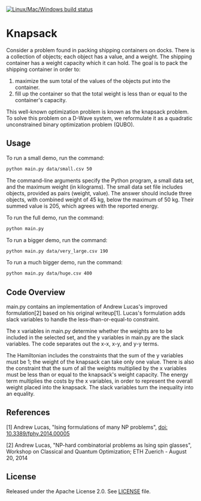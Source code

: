 [![Linux/Mac/Windows build status](
  https://circleci.com/gh/dwave-examples/knapsack.svg?style=svg)](
  https://circleci.com/gh/dwave-examples/knapsack)

# Knapsack

Consider a problem found in packing shipping containers on docks. There is a
collection of objects; each object has a value, and a weight. The shipping
container has a weight capacity which it can hold. The goal is to pack the
shipping container in order to:

1) maximize the sum total of the values of the objects put into the container.
2) fill up the container so that the total weight is less than or equal to the
   container's capacity.

This well-known optimization problem is known as the knapsack problem.
To solve this problem on a D-Wave system, we reformulate it as a quadratic
unconstrained binary optimization problem (QUBO).

## Usage

To run a small demo, run the command:

```bash
python main.py data/small.csv 50
```

The command-line arguments specify the Python program, a small data set, and the
maximum weight (in kilograms). The small data set file includes objects,
provided as pairs (weight, value).  The answer should include three objects,
with combined weight of 45 kg, below the maximum of 50 kg. Their summed value is
205, which agrees with the reported energy.

To run the full demo, run the command:

```bash
python main.py
```

To run a bigger demo, run the command:

```bash
python main.py data/very_large.csv 190
```

To run a much bigger demo, run the command:

```bash
python main.py data/huge.csv 400
```

## Code Overview

main.py contains an implementation of Andrew Lucas's improved formulation[2]
based on his original writeup[1]. Lucas's formulation adds slack variables to
handle the less-than-or-equal-to constraint.

The x variables in main.py determine whether the weights are to be included in
the selected set, and the y variables in main.py are the slack variables.  The
code separates out the x-x, x-y, and y-y terms.

The Hamiltonian includes the constraints that the sum of the y variables must be
1; the weight of the knapsack can take only one value. There is also the
constraint that the sum of all the weights multiplied by the x variables must be
less than or equal to the knapsack's weight capacity. The energy term multiplies
the costs by the x variables, in order to represent the overall weight placed
into the knapsack. The slack variables turn the inequality into an equality.

## References

[1] Andrew Lucas, "Ising formulations of many NP problems", [doi:
10.3389/fphy.2014.00005](https://www.frontiersin.org/articles/10.3389/fphy.2014.00005/full)

[2] Andrew Lucas, "NP-hard combinatorial problems as Ising spin glasses", Workshop
on Classical and Quantum Optimization; ETH Zuerich - August 20, 2014

## License

Released under the Apache License 2.0. See [LICENSE](LICENSE) file.
